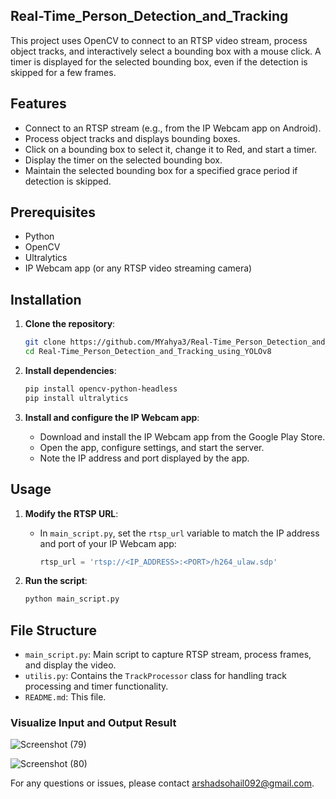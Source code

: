 ## Real-Time_Person_Detection_and_Tracking
This project uses OpenCV to connect to an RTSP video stream, process object tracks, and interactively select a bounding box with a mouse click. A timer is displayed for the selected bounding box, even if the detection is skipped for a few frames.

## Features
- Connect to an RTSP stream (e.g., from the IP Webcam app on Android).
- Process object tracks and displays bounding boxes.
- Click on a bounding box to select it, change it to Red, and start a timer.
- Display the timer on the selected bounding box.
- Maintain the selected bounding box for a specified grace period if detection is skipped.

## Prerequisites
- Python
- OpenCV
- Ultralytics
- IP Webcam app (or any RTSP video streaming camera)

## Installation

1. **Clone the repository**:
    ```bash
    git clone https://github.com/MYahya3/Real-Time_Person_Detection_and_Tracking_using_YOLOv8.git
    cd Real-Time_Person_Detection_and_Tracking_using_YOLOv8
    ```

2. **Install dependencies**:
    ```bash
    pip install opencv-python-headless
    pip install ultralytics
    ```

3. **Install and configure the IP Webcam app**:
    - Download and install the IP Webcam app from the Google Play Store.
    - Open the app, configure settings, and start the server.
    - Note the IP address and port displayed by the app.

## Usage

1. **Modify the RTSP URL**:
    - In `main_script.py`, set the `rtsp_url` variable to match the IP address and port of your IP Webcam app:
      ```python
      rtsp_url = 'rtsp://<IP_ADDRESS>:<PORT>/h264_ulaw.sdp'
      ```

2. **Run the script**:
    ```bash
    python main_script.py
    ```

## File Structure

- `main_script.py`: Main script to capture RTSP stream, process frames, and display the video.
- `utilis.py`: Contains the `TrackProcessor` class for handling track processing and timer functionality.
- `README.md`: This file.
### Visualize Input and Output Result
![Screenshot (79)](https://github.com/MYahya3/Real-Time_Person_Detection_and_Tracking_using_YOLOv8/assets/88489038/5e2596a4-a69e-41a5-b871-8f2074c4f3fc)

![Screenshot (80)](https://github.com/MYahya3/Real-Time_Person_Detection_and_Tracking_using_YOLOv8/assets/88489038/49b39111-ee28-419e-b3f6-2aa219b2824c)


For any questions or issues, please contact [arshadsohail092@gmail.com](arshadsohail092@gmail.com).

